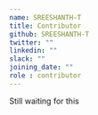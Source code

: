 ```yaml
---
name: SREESHANTH-T
title: Contributor
github: SREESHANTH-T
twitter: ""
linkedin: ""
slack: ""
joining_date: ""
role : contributor
---
```


Still waiting for this
